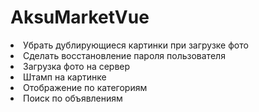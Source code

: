 <h1>AksuMarketVue</h1>
<li>Убрать дублирующиеся картинки при загрузке фото</li>
<li>Сделать восстановление пароля пользователя</li>
<li>Загрузка фото на сервер</li>
<li>Штамп на картинке</li>
<li>Отображение по категориям</li>
<li>Поиск по объявлениям</li>


